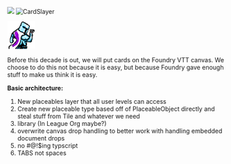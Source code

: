 ![](https://img.shields.io/badge/Foundry-v9-informational)
![CardSlayer](https://img.shields.io/endpoint?url=https%3A%2F%2Fraw.githubusercontent.com%2FLeague-of-Foundry-Developers%2Fleague-repo-status%2Fshields-endpoint%2Fcard-slayer.json)

![](assets/cardslayer.png)

Before this decade is out, we will put cards on the Foundry VTT canvas. We choose to do this not because it is easy, but because Foundry gave enough stuff to make us think it is easy.

**Basic architecture:**

1) New placeables layer that all user levels can access
2) Create new placeable type based off of PlaceableObject directly and steal stuff from Tile and whatever we need
3) library (In League Org maybe?)
4) overwrite canvas drop handling to better work with handling embedded document drops
5) no #@!$ing typscript
6) TABS not spaces


<!--- Downloads @ Latest Badge -->
<!--- replace <user>/<repo> with your username/repository -->
<!--- ![Latest Release Download Count](https://img.shields.io/github/downloads/<user>/<repo>/latest/module.zip) -->

<!--- Forge Bazaar Install % Badge -->
<!--- replace <your-module-name> with the `name` in your manifest -->
<!--- ![Forge Installs](https://img.shields.io/badge/dynamic/json?label=Forge%20Installs&query=package.installs&suffix=%25&url=https%3A%2F%2Fforge-vtt.com%2Fapi%2Fbazaar%2Fpackage%2F<your-module-name>&colorB=4aa94a) -->